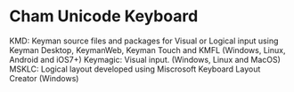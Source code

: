 Cham Unicode Keyboard
============

KMD: Keyman source files and packages for Visual or Logical input using Keyman Desktop, KeymanWeb, Keyman Touch and KMFL (Windows, Linux, Android and iOS7+)
Keymagic: Visual input. (Windows, Linux and MacOS)
MSKLC: Logical layout developed using Miscrosoft Keyboard Layout Creator (Windows)

